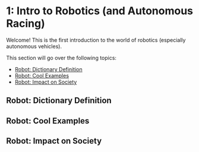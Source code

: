 # 1: Intro to Robotics (and Autonomous Racing)
Welcome! This is the first introduction to the world of robotics (especially autonomous vehicles).

This section will go over the following topics:
- [Robot: Dictionary Definition](https://github.com/daia99/TCD-FS-AI-Autonomous-Racing/blob/master/Learning/Self-Deep-Learning/1-Intro-to-Robotics-Racing.md#robot-dictionary-definition)
- [Robot: Cool Examples](https://github.com/daia99/TCD-FS-AI-Autonomous-Racing/blob/master/Learning/Self-Deep-Learning/1-Intro-to-Robotics-Racing.md#robot-cool-examples)
- [Robot: Impact on Society](https://github.com/daia99/TCD-FS-AI-Autonomous-Racing/blob/master/Learning/Self-Deep-Learning/1-Intro-to-Robotics-Racing.md#robot-impact-on-society)

## Robot: Dictionary Definition
## Robot: Cool Examples
## Robot: Impact on Society
